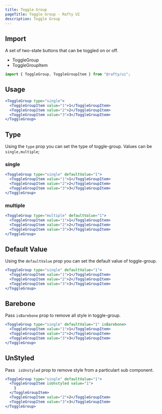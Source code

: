 ```yaml
---
title: Toggle Group
pageTitle: Toggle Group - Rafty UI
description: Toggle Group
---
```


## Import

A set of two-state buttons that can be toggled on or off.

- ToggleGroup
- ToggleGroupItem

```jsx
import { ToggleGroup, ToggleGroupItem } from "@rafty/ui";
```

## Usage

```jsx
<ToggleGroup type="single">
  <ToggleGroupItem value="1">1</ToggleGroupItem>
  <ToggleGroupItem value="2">2</ToggleGroupItem>
  <ToggleGroupItem value="3">3</ToggleGroupItem>
</ToggleGroup>
```

## Type

Using the `type` prop you can set the type of toggle-group. Values can be `single,multiple`;

### single

```jsx
<ToggleGroup type="single" defaultValue="1">
  <ToggleGroupItem value="1">1</ToggleGroupItem>
  <ToggleGroupItem value="2">2</ToggleGroupItem>
  <ToggleGroupItem value="3">3</ToggleGroupItem>
</ToggleGroup>
```

### multiple

```jsx
<ToggleGroup type="multiple" defaultValue="1">
  <ToggleGroupItem value="1">1</ToggleGroupItem>
  <ToggleGroupItem value="2">2</ToggleGroupItem>
  <ToggleGroupItem value="3">3</ToggleGroupItem>
</ToggleGroup>
```

## Default Value

Using the `defaultValue` prop you can set the default value of toggle-group.

```jsx
<ToggleGroup type="single" defaultValue="1">
  <ToggleGroupItem value="1">1</ToggleGroupItem>
  <ToggleGroupItem value="2">2</ToggleGroupItem>
  <ToggleGroupItem value="3">3</ToggleGroupItem>
</ToggleGroup>
```

## Barebone

Pass `isBarebone` prop to remove all style in toggle-group.

```jsx
<ToggleGroup type="single" defaultValue="1" isBarebone>
  <ToggleGroupItem value="1">1</ToggleGroupItem>
  <ToggleGroupItem value="2">2</ToggleGroupItem>
  <ToggleGroupItem value="3">3</ToggleGroupItem>
</ToggleGroup>
```

## UnStyled

Pass ` isUnstyled` prop to remove style from a particulart sub component.

```jsx
<ToggleGroup type="single" defaultValue="1">
  <ToggleGroupItem isUnstyled value="1">
    1
  </ToggleGroupItem>
  <ToggleGroupItem value="2">2</ToggleGroupItem>
  <ToggleGroupItem value="3">3</ToggleGroupItem>
</ToggleGroup>
```
